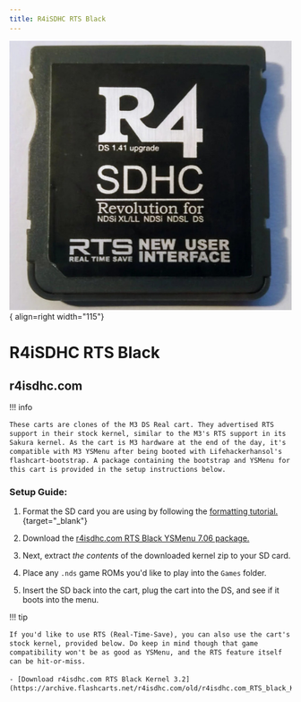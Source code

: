 ```yaml
---
title: R4iSDHC RTS Black
---
```


![R4iSDHC RTS Black](../images/rts_black.jpg){ align=right width="115"}
# R4iSDHC RTS Black
## r4isdhc.com

!!! info

    These carts are clones of the M3 DS Real cart. They advertised RTS support in their stock kernel, similar to the M3's RTS support in its Sakura kernel. As the cart is M3 hardware at the end of the day, it's compatible with M3 YSMenu after being booted with Lifehackerhansol's flashcart-bootstrap. A package containing the bootstrap and YSMenu for this cart is provided in the setup instructions below.

### Setup Guide:

1. Format the SD card you are using by following the [formatting tutorial.](../tutorials/formatting.md){target="_blank"}

1. Download the [r4isdhc.com RTS Black YSMenu 7.06 package.](https://github.com/Sanrax/YSMenu-Custom-Packages/releases/download/v7.06/r4isdhc.com_RTS_Black_YSMenu_7.06.zip)

1. Next, extract *the contents* of the downloaded kernel zip to your SD card.

1. Place any `.nds` game ROMs you'd like to play into the `Games` folder.

1. Insert the SD back into the cart, plug the cart into the DS, and see if it boots into the menu.

!!! tip

    If you'd like to use RTS (Real-Time-Save), you can also use the cart's stock kernel, provided below. Do keep in mind though that game compatibility won't be as good as YSMenu, and the RTS feature itself can be hit-or-miss.

    - [Download r4isdhc.com RTS Black Kernel 3.2](https://archive.flashcarts.net/r4isdhc.com/old/r4isdhc.com_RTS_black_Kernel_3.2.zip)